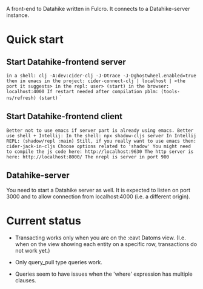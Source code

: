 A front-end to Datahike written in Fulcro.
It connects to a Datahike-server instance.

# Quick start

## Start Datahike-frontend server
`
 in a shell: clj -A:dev:cider-clj -J-Dtrace -J-Dghostwheel.enabled=true
 then in emacs in the project: cider-connect-clj | localhost | <the port it suggests>
 in the repl: user> (start)
 in the browser: localhost:4000
 If restart needed after compilation pblm:
 (tools-ns/refresh)
 (start)
`
`
## Start Datahike-frontend client 
 `
 Better not to use emacs if server part is already using emacs. Better use shell + Intellij:
 In the shell: npx shadow-cljs server
 In Intellij REPL: (shadow/repl :main)
 Still, if you really want to use emacs then: cider-jack-in-cljs
 Choose options related to 'shadow'
 You might need to compile the js code here: http://localhost:9630
 The http server is here: http://localhost:8000/
 The nrepl is server in port 900
 `
 
## Datahike-server
You need to start a Datahike server as well. It is expected to listen on port 3000 and to allow connection from localhost:4000 (i.e. a different origin).




# Current status
- Transacting works only when you are on the :eavt Datoms view. (I.e. when on the view showing each entity on a specific row, transactions do not work yet.)

- Only query_pull type queries work.
- Queries seem to have issues when the 'where' expression has multiple clauses.
